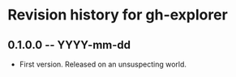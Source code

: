 # Revision history for gh-explorer

## 0.1.0.0  -- YYYY-mm-dd

* First version. Released on an unsuspecting world.
